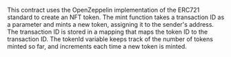 This contract uses the OpenZeppelin implementation of the ERC721 standard to create an NFT token. The mint function takes a transaction ID as a parameter and mints a new token, assigning it to the sender's address. The transaction ID is stored in a mapping that maps the token ID to the transaction ID. The tokenId variable keeps track of the number of tokens minted so far, and increments each time a new token is minted.